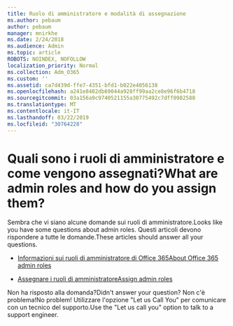 ```yaml
---
title: Ruolo di amministratore e modalità di assegnazione
ms.author: pebaum
author: pebaum
manager: mnirkhe
ms.date: 2/24/2018
ms.audience: Admin
ms.topic: article
ROBOTS: NOINDEX, NOFOLLOW
localization_priority: Normal
ms.collection: Adm_O365
ms.custom: ''
ms.assetid: ca7d439d-ffe7-4351-bfd1-b022e4056138
ms.openlocfilehash: a241e8482db69044a928ff99aa2ce8e96f6b4718
ms.sourcegitcommit: 03a156a9c9740521155a30775492c7dff0982588
ms.translationtype: MT
ms.contentlocale: it-IT
ms.lasthandoff: 03/22/2019
ms.locfileid: "30764228"
---
```

# <a name="what-are-admin-roles-and-how-do-you-assign-them"></a><span data-ttu-id="bbf10-102">Quali sono i ruoli di amministratore e come vengono assegnati?</span><span class="sxs-lookup"><span data-stu-id="bbf10-102">What are admin roles and how do you assign them?</span></span>

<span data-ttu-id="bbf10-103">Sembra che vi siano alcune domande sui ruoli di amministratore.</span><span class="sxs-lookup"><span data-stu-id="bbf10-103">Looks like you have some questions about admin roles.</span></span> <span data-ttu-id="bbf10-104">Questi articoli devono rispondere a tutte le domande.</span><span class="sxs-lookup"><span data-stu-id="bbf10-104">These articles should answer all your questions.</span></span>
  
- [<span data-ttu-id="bbf10-105">Informazioni sui ruoli di amministratore di Office 365</span><span class="sxs-lookup"><span data-stu-id="bbf10-105">About Office 365 admin roles</span></span>](https://support.office.com/article/About-Office-365-admin-roles-da585eea-f576-4f55-a1e0-87090b6aaa9d.aspx)
    
- [<span data-ttu-id="bbf10-106">Assegnare i ruoli di amministratore</span><span class="sxs-lookup"><span data-stu-id="bbf10-106">Assign admin roles</span></span>](https://support.office.com/article/assign-eac4d046-1afd-4f1a-85fc-8219c79e1504.aspx)
    
<span data-ttu-id="bbf10-107">Non ha risposto alla domanda?</span><span class="sxs-lookup"><span data-stu-id="bbf10-107">Didn't answer your question?</span></span> <span data-ttu-id="bbf10-108">Non c'è problema!</span><span class="sxs-lookup"><span data-stu-id="bbf10-108">No problem!</span></span> <span data-ttu-id="bbf10-109">Utilizzare l'opzione "Let us Call You" per comunicare con un tecnico del supporto.</span><span class="sxs-lookup"><span data-stu-id="bbf10-109">Use the "Let us call you" option to talk to a support engineer.</span></span>
  

